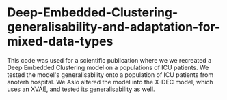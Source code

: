 # Deep-Embedded-Clustering-generalisability-and-adaptation-for-mixed-data-types
This code was used for a scientific publication where we we recreated a Deep Embedded Clustering model on a populations of ICU patients. We tested the model's generalisability onto a population of ICU patients from anoterh hospital. We Aslo altered the model into the X-DEC model, which uses an XVAE, and tested its generalisability as well.
